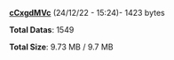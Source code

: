 [**cCxgdMVc**](/data/cCxgdMVc.txt) (24/12/22 - 15:24)- 1423 bytes

**Total Datas**: 1549

**Total Size**: 9.73 MB / 9.7 MB
